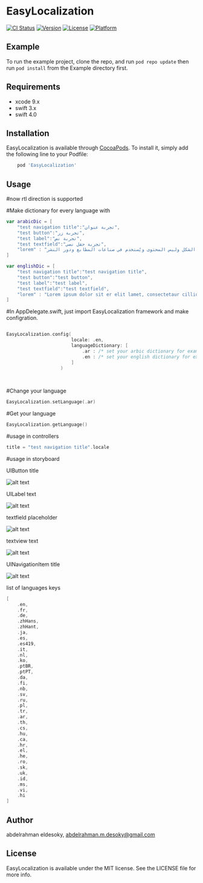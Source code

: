 # EasyLocalization

[![CI Status](http://img.shields.io/travis/a.desoky@intcore.net/EasyLocalization.svg?style=flat)](https://travis-ci.org/a.desoky@intcore.net/EasyLocalization)
[![Version](https://img.shields.io/cocoapods/v/EasyLocalization.svg?style=flat)](http://cocoapods.org/pods/EasyLocalization)
[![License](https://img.shields.io/cocoapods/l/EasyLocalization.svg?style=flat)](http://cocoapods.org/pods/EasyLocalization)
[![Platform](https://img.shields.io/cocoapods/p/EasyLocalization.svg?style=flat)](http://cocoapods.org/pods/EasyLocalization)

## Example

To run the example project, clone the repo, and run `pod repo update` then run `pod install` from the Example directory first.

## Requirements
* xcode 9.x
* swift 3.x
* swift 4.0

## Installation

EasyLocalization is available through [CocoaPods](http://cocoapods.org). To install
it, simply add the following line to your Podfile:

```ruby
    pod 'EasyLocalization'
```

## Usage

#now rtl direction is supported

#Make dictionary for every language with

```swift
var arabicDic = [
    "test navigation title":"تجربة عنوان",
    "test button":"تجربة زر",
    "test label":"تجربة نص",
    "test textfield":"تجربة حقل نصي",
    "lorem" : "لوريم إيبسوم هو ببساطة نص شكلي بمعنى أن الغاية هي الشكل وليس المحتوى ويُستخدم في صناعات المطابع ودور النشر"
]

var englishDic = [
    "test navigation title":"test navigation title",
    "test button":"test button",
    "test label":"test label",
    "test textfield":"test textfield",
    "lorem" : "Lorem ipsum dolor sit er elit lamet, consectetaur cillium adipisicing pecu, sed do eiusmod tempor incididunt ut labore et dolore magna aliqua."
]
```
#In AppDelegate.swift, just import EasyLocalization framework and make configration.

```swift

EasyLocalization.config(
                        locale: .en,
                        languageDictionary: [
                            .ar : /* set your arbic dictionary for example "arabicDic" */,
                            .en : /* set your english dictionary for example "englishDic" */,
                        ]
                    )
                    
 

```

#Change your language

```swift
EasyLocalization.setLanguage(.ar)
```

#Get your language

```swift
EasyLocalization.getLanguage()
```
#usage in controllers

```swift
title = "test navigation title".locale
```

#usage in storyboard

UIButton title

![alt text](https://raw.githubusercontent.com/eldesoky/EasyLocalization/master/images/button.png)

UILabel text

![alt text](https://raw.githubusercontent.com/eldesoky/EasyLocalization/master/images/label.png)

textfield placeholder

![alt text](https://raw.githubusercontent.com/eldesoky/EasyLocalization/master/images/textfield.png)

textview text

![alt text](https://raw.githubusercontent.com/eldesoky/EasyLocalization/master/images/textview.png)

UINavigationItem title

![alt text](https://raw.githubusercontent.com/eldesoky/EasyLocalization/master/images/navigationItem.png)


list of languages keys
```swift
[
    .en,
    .fr,
    .de,
    .zhHans,
    .zhHant,
    .ja,
    .es,
    .es419,
    .it,
    .nl,
    .ko,
    .ptBR,
    .ptPT,
    .da,
    .fi,
    .nb,
    .sv,
    .ru,
    .pl,
    .tr,
    .ar,
    .th,
    .cs,
    .hu,
    .ca,
    .hr,
    .el,
    .he,
    .ro,
    .sk,
    .uk,
    .id,
    .ms,
    .vi,
    .hi
]
```
## Author

abdelrahman eldesoky, abdelrahman.m.desoky@gmail.com

## License

EasyLocalization is available under the MIT license. See the LICENSE file for more info.
